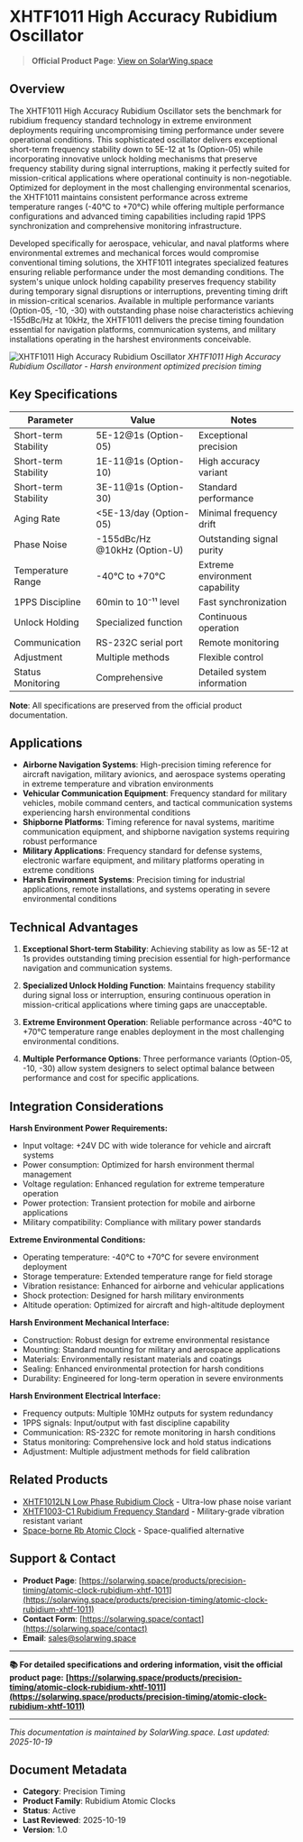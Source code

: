 # XHTF1011 High Accuracy Rubidium Oscillator

> **Official Product Page**: [View on SolarWing.space](https://solarwing.space/products/precision-timing/atomic-clock-rubidium-xhtf-1011)

## Overview

The XHTF1011 High Accuracy Rubidium Oscillator sets the benchmark for rubidium frequency standard technology in extreme environment deployments requiring uncompromising timing performance under severe operational conditions. This sophisticated oscillator delivers exceptional short-term frequency stability down to 5E-12 at 1s (Option-05) while incorporating innovative unlock holding mechanisms that preserve frequency stability during signal interruptions, making it perfectly suited for mission-critical applications where operational continuity is non-negotiable. Optimized for deployment in the most challenging environmental scenarios, the XHTF1011 maintains consistent performance across extreme temperature ranges (-40°C to +70°C) while offering multiple performance configurations and advanced timing capabilities including rapid 1PPS synchronization and comprehensive monitoring infrastructure.

Developed specifically for aerospace, vehicular, and naval platforms where environmental extremes and mechanical forces would compromise conventional timing solutions, the XHTF1011 integrates specialized features ensuring reliable performance under the most demanding conditions. The system's unique unlock holding capability preserves frequency stability during temporary signal disruptions or interruptions, preventing timing drift in mission-critical scenarios. Available in multiple performance variants (Option-05, -10, -30) with outstanding phase noise characteristics achieving -155dBc/Hz at 10kHz, the XHTF1011 delivers the precise timing foundation essential for navigation platforms, communication systems, and military installations operating in the harshest environments conceivable.

![XHTF1011 High Accuracy Rubidium Oscillator](https://solarwing.space/images/products/atomic-clock-rubidium-xhtf-1011/atomic-clock-rubidium-xhtf-1011-hero.webp)
*XHTF1011 High Accuracy Rubidium Oscillator - Harsh environment optimized precision timing*

## Key Specifications

| Parameter | Value | Notes |
|-----------|-------|-------|
| Short-term Stability | 5E-12@1s (Option-05) | Exceptional precision |
| Short-term Stability | 1E-11@1s (Option-10) | High accuracy variant |
| Short-term Stability | 3E-11@1s (Option-30) | Standard performance |
| Aging Rate | <5E-13/day (Option-05) | Minimal frequency drift |
| Phase Noise | -155dBc/Hz @10kHz (Option-U) | Outstanding signal purity |
| Temperature Range | -40°C to +70°C | Extreme environment capability |
| 1PPS Discipline | 60min to 10⁻¹¹ level | Fast synchronization |
| Unlock Holding | Specialized function | Continuous operation |
| Communication | RS-232C serial port | Remote monitoring |
| Adjustment | Multiple methods | Flexible control |
| Status Monitoring | Comprehensive | Detailed system information |

**Note**: All specifications are preserved from the official product documentation.

## Applications

- **Airborne Navigation Systems**: High-precision timing reference for aircraft navigation, military avionics, and aerospace systems operating in extreme temperature and vibration environments
- **Vehicular Communication Equipment**: Frequency standard for military vehicles, mobile command centers, and tactical communication systems experiencing harsh environmental conditions
- **Shipborne Platforms**: Timing reference for naval systems, maritime communication equipment, and shipborne navigation systems requiring robust performance
- **Military Applications**: Frequency standard for defense systems, electronic warfare equipment, and military platforms operating in extreme conditions
- **Harsh Environment Systems**: Precision timing for industrial applications, remote installations, and systems operating in severe environmental conditions

## Technical Advantages

1. **Exceptional Short-term Stability**: Achieving stability as low as 5E-12 at 1s provides outstanding timing precision essential for high-performance navigation and communication systems.

2. **Specialized Unlock Holding Function**: Maintains frequency stability during signal loss or interruption, ensuring continuous operation in mission-critical applications where timing gaps are unacceptable.

3. **Extreme Environment Operation**: Reliable performance across -40°C to +70°C temperature range enables deployment in the most challenging environmental conditions.

4. **Multiple Performance Options**: Three performance variants (Option-05, -10, -30) allow system designers to select optimal balance between performance and cost for specific applications.

## Integration Considerations

**Harsh Environment Power Requirements:**
- Input voltage: +24V DC with wide tolerance for vehicle and aircraft systems
- Power consumption: Optimized for harsh environment thermal management
- Voltage regulation: Enhanced regulation for extreme temperature operation
- Power protection: Transient protection for mobile and airborne applications
- Military compatibility: Compliance with military power standards

**Extreme Environmental Conditions:**
- Operating temperature: -40°C to +70°C for severe environment deployment
- Storage temperature: Extended temperature range for field storage
- Vibration resistance: Enhanced for airborne and vehicular applications
- Shock protection: Designed for harsh military environments
- Altitude operation: Optimized for aircraft and high-altitude deployment

**Harsh Environment Mechanical Interface:**
- Construction: Robust design for extreme environmental resistance
- Mounting: Standard mounting for military and aerospace applications
- Materials: Environmentally resistant materials and coatings
- Sealing: Enhanced environmental protection for harsh conditions
- Durability: Engineered for long-term operation in severe environments

**Harsh Environment Electrical Interface:**
- Frequency outputs: Multiple 10MHz outputs for system redundancy
- 1PPS signals: Input/output with fast discipline capability
- Communication: RS-232C for remote monitoring in harsh conditions
- Status monitoring: Comprehensive lock and hold status indications
- Adjustment: Multiple adjustment methods for field calibration

## Related Products

- [XHTF1012LN Low Phase Rubidium Clock](./atomic-clock-rubidium-xhtf-1012-ln.md) - Ultra-low phase noise variant
- [XHTF1003-C1 Rubidium Frequency Standard](./atomic-clock-rubidium-xhtf-1003-c1.md) - Military-grade vibration resistant variant
- [Space-borne Rb Atomic Clock](./atomic-clock-space-borne-rb.md) - Space-qualified alternative

## Support & Contact

- **Product Page**: [https://solarwing.space/products/precision-timing/atomic-clock-rubidium-xhtf-1011](https://solarwing.space/products/precision-timing/atomic-clock-rubidium-xhtf-1011)
- **Contact Form**: [https://solarwing.space/contact](https://solarwing.space/contact)
- **Email**: sales@solarwing.space

---

**📚 For detailed specifications and ordering information, visit the official product page:**
**[https://solarwing.space/products/precision-timing/atomic-clock-rubidium-xhtf-1011](https://solarwing.space/products/precision-timing/atomic-clock-rubidium-xhtf-1011)**

---

*This documentation is maintained by SolarWing.space. Last updated: 2025-10-19*

## Document Metadata

- **Category**: Precision Timing
- **Product Family**: Rubidium Atomic Clocks
- **Status**: Active
- **Last Reviewed**: 2025-10-19
- **Version**: 1.0
